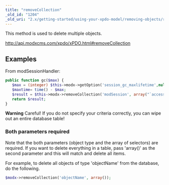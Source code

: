 ```yaml
---
title: "removeCollection"
_old_id: "1204"
_old_uri: "2.x/getting-started/using-your-xpdo-model/removing-objects/removecollection"
---
```


 This method is used to delete multiple objects.

 <http://api.modxcms.com/xpdo/xPDO.html#removeCollection>

## Examples

 From modSessionHandler:

 ``` php 
public function gc($max) {
    $max = (integer) $this->modx->getOption('session_gc_maxlifetime',null,$max);
    $maxtime= time() - $max;
    $result = $this->modx->removeCollection('modSession', array("`access` < {$maxtime}"));
    return $result;
}
```

 **Warning** 
 Careful! If you do not specify your criteria correctly, you can wipe out an entire database table! 

### Both parameters required

 Note that the both parameters (object type and the array of selectors) are required. If you want to delete everything in a table, pass 'array()' as the second parameter and this will match and delete all items.

 For example, to delete all objects of type 'objectName' from the database, do the following.

 ``` php 
$modx->removeCollection('objectName', array());
```
